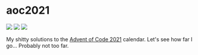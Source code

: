# aoc2021

![](https://img.shields.io/badge/day%20📅-16-blue) ![](https://img.shields.io/badge/stars%20⭐-15-yellow) ![](https://img.shields.io/badge/days%20completed-7-red)

My shitty solutions to the [Advent of Code 2021](https://adventofcode.com/2021) calendar. Let's see how far I go... Probably not too far.
